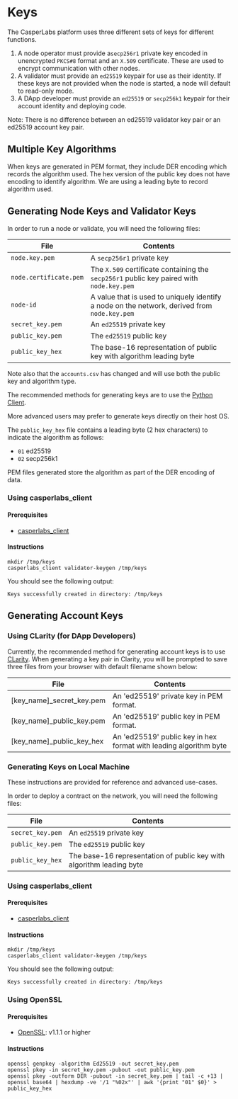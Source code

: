 # Keys

The CasperLabs platform uses three different sets of keys for different functions.

1. A node operator must provide a`secp256r1` private key encoded in unencrypted `PKCS#8` format and an `X.509` certificate.  These are used to encrypt communication with other nodes.
2. A validator must provide an `ed25519` keypair for use as their identity.  If these keys are not provided when the node is started, a node will default to read-only mode.
3. A DApp developer must provide an `ed25519` or `secp256k1` keypair for their account identity and deploying code.

Note: There is no difference between an ed25519 validator key pair or an ed25519 account key pair.

## Multiple Key Algorithms

When keys are generated in PEM format, they include DER encoding which records the algorithm used. The hex version of 
the public key does not have encoding to identify algorithm. We are using a leading byte to record algorithm used.

## Generating Node Keys and Validator Keys

In order to run a node or validate, you will need the following files:

|File                   |Contents                                                                                            |
|-----------------------|----------------------------------------------------------------------------------------------------|
|`node.key.pem`         |A `secp256r1` private key                                                                           |
|`node.certificate.pem` |The `X.509` certificate containing the `secp256r1` public key paired with `node.key.pem`            |
|`node-id`              |A value that is used to uniquely identify a node on the network, derived from `node.key.pem`        |
|`secret_key.pem`       |An `ed25519` private key                                                                            |
|`public_key.pem`       |The `ed25519` public key                                                                            |
|`public_key_hex`       |The base-16 representation of public key with algorithm leading byte                                |

Note also that the `accounts.csv` has changed and will use both the public key and algorithm type.

The recommended methods for generating keys are to use the [Python Client](https://pypi.org/project/casperlabs-client/).

More advanced users may prefer to generate keys directly on their host OS.

The `public_key_hex` file contains a leading byte (2 hex characters) to indicate the algorithm as follows:
   - `01` ed25519
   - `02` secp256k1

PEM files generated store the algorithm as part of the DER encoding of data.   

### Using casperlabs_client

#### Prerequisites
* [casperlabs_client](https://github.com/CasperLabs/client-py/blob/dev/README.md)

#### Instructions

```
mkdir /tmp/keys
casperlabs_client validator-keygen /tmp/keys
```

You should see the following output:

```
Keys successfully created in directory: /tmp/keys
```

## Generating Account Keys

### Using CLarity (for DApp Developers)

Currently, the recommended method for generating account keys is to use [CLarity](https://clarity.casperlabs.io).
When generating a key pair in Clarity, you will be prompted to save three files from your browser with default filename shown below:

|File                         |Contents                                                           |
|-----------------------------|-------------------------------------------------------------------|
|[key_name]_secret_key.pem    | An 'ed25519' private key in PEM format.                           |
|[key_name]_public_key.pem    | An 'ed25519' public key in PEM format.                            |
|[key_name]_public_key_hex    | An 'ed25519' public key in hex format with leading algorithm byte |

### Generating Keys on Local Machine

These instructions are provided for reference and advanced use-cases.

In order to deploy a contract on the network, you will need the following files:

|File                 |Contents                                                                                          |
|---------------------|--------------------------------------------------------------------------------------------------|
|`secret_key.pem`       |An `ed25519` private key                                                                            |
|`public_key.pem`       |The `ed25519` public key                                                                            |
|`public_key_hex`       |The base-16 representation of public key with algorithm leading byte                                |

### Using casperlabs_client

#### Prerequisites
* [casperlabs_client](https://github.com/CasperLabs/client-py/blob/dev/README.md)

#### Instructions

```
mkdir /tmp/keys
casperlabs_client validator-keygen /tmp/keys
```

You should see the following output:

```
Keys successfully created in directory: /tmp/keys
```

### Using OpenSSL

#### Prerequisites
* [OpenSSL](https://www.openssl.org): v1.1.1 or higher

#### Instructions

```
openssl genpkey -algorithm Ed25519 -out secret_key.pem
openssl pkey -in secret_key.pem -pubout -out public_key.pem
openssl pkey -outform DER -pubout -in secret_key.pem | tail -c +13 | openssl base64 | hexdump -ve '/1 "%02x"' | awk '{print "01" $0}' > public_key_hex
```